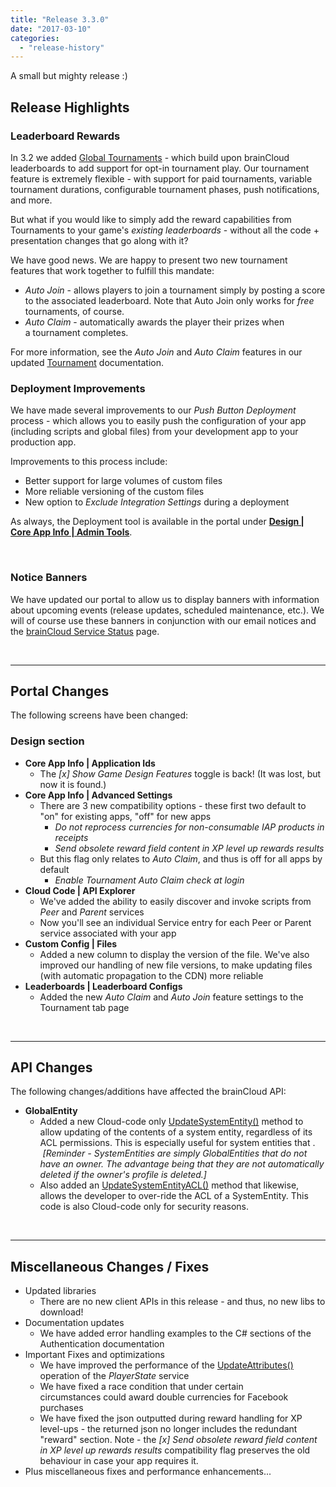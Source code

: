 ```yaml
---
title: "Release 3.3.0"
date: "2017-03-10"
categories: 
  - "release-history"
---
```


A small but mighty release :)

## Release Highlights

### Leaderboard Rewards

In 3.2 we added [Global Tournaments](/apidocs/introducing-global-tournaments/) - which build upon brainCloud leaderboards to add support for opt-in tournament play. Our tournament feature is extremely flexible - with support for paid tournaments, variable tournament durations, configurable tournament phases, push notifications, and more.

But what if you would like to simply add the reward capabilities from Tournaments to your game's _existing leaderboards_ - without all the code + presentation changes that go along with it?

We have good news. We are happy to present two new tournament features that work together to fulfill this mandate:

- _Auto Join_ - allows players to join a tournament simply by posting a score to the associated leaderboard. Note that Auto Join only works for _free_ tournaments, of course.
- _Auto Claim_ - automatically awards the player their prizes when a tournament completes.

For more information, see the _Auto Join_ and _Auto Claim_ features in our updated [Tournament](/apidocs/introducing-global-tournaments/) documentation.

### **Deployment Improvements**

We have made several improvements to our _Push Button Deployment_ process - which allows you to easily push the configuration of your app (including scripts and global files) from your development app to your production app.

Improvements to this process include:

- Better support for large volumes of custom files
- More reliable versioning of the custom files
- New option to _Exclude Integration Settings_ during a deployment

As always, the Deployment tool is available in the portal under [**Design | Core App Info | Admin Tools**](https://portal.braincloudservers.com/admin/dashboard#/development/core-settings-tools).

 

### Notice Banners

We have updated our portal to allow us to display banners with information about upcoming events (release updates, scheduled maintenance, etc.). We will of course use these banners in conjunction with our email notices and the [brainCloud Service Status](http://braincloud.statuspage.io) page.

 

* * *

## Portal Changes

The following screens have been changed:

### Design section

- **Core App Info | Application Ids**
    - The _\[x\] Show Game Design Features_ toggle is back! (It was lost, but now it is found.)
- **Core App Info | Advanced Settings**
    - There are 3 new compatibility options - these first two default to "on" for existing apps, "off" for new apps
        - _Do not reprocess currencies for non-consumable IAP products in receipts_
        - _Send obsolete reward field content in XP level up rewards results_
    - But this flag only relates to _Auto Claim_, and thus is off for all apps by default
        - _Enable Tournament Auto Claim check at login_
- **Cloud Code | API Explorer**
    - We've added the ability to easily discover and invoke scripts from _Peer_ and _Parent_ services
    - Now you'll see an individual Service entry for each Peer or Parent service associated with your app
- **Custom Config | Files**
    - Added a new column to display the version of the file. We've also improved our handling of new file versions, to make updating files (with automatic propagation to the CDN) more reliable
- **Leaderboards | Leaderboard Configs**
    - Added the new _Auto Claim_ and _Auto Join_ feature settings to the Tournament tab page

 

* * *

## API Changes

The following changes/additions have affected the brainCloud API:

- **GlobalEntity**
    - Added a new Cloud-code only [UpdateSystemEntity()](/apidocs/apiref/?csharp#capi-globalentity-updatesystementity) method to allow updating of the contents of a system entity, regardless of its ACL permissions. This is especially useful for system entities that .  _\[Reminder - SystemEntities are simply GlobalEntities that do not have an owner. The advantage being that they are not automatically deleted if the owner's profile is deleted.\]_
    - Also added an [UpdateSystemEntityACL()](/apidocs/apiref/?csharp#capi-globalentity-updatesystementityacl) method that likewise, allows the developer to over-ride the ACL of a SystemEntity. This code is also Cloud-code only for security reasons.

 

* * *

## Miscellaneous Changes / Fixes

- Updated libraries
    - There are no new client APIs in this release - and thus, no new libs to download!
- Documentation updates
    - We have added error handling examples to the C# sections of the Authentication documentation
- Important Fixes and optimizations
    - We have improved the performance of the [UpdateAttributes()](/apidocs/apiref/?csharp#capi-playerstate-updateattributes) operation of the _PlayerState_ service
    - We have fixed a race condition that under certain circumstances could award double currencies for Facebook purchases
    - We have fixed the json outputted during reward handling for XP level-ups - the returned json no longer includes the redundant "reward" section. Note - the _\[x\] Send obsolete reward field content in XP level up rewards results_ compatibility flag preserves the old behaviour in case your app requires it.
- Plus miscellaneous fixes and performance enhancements...
